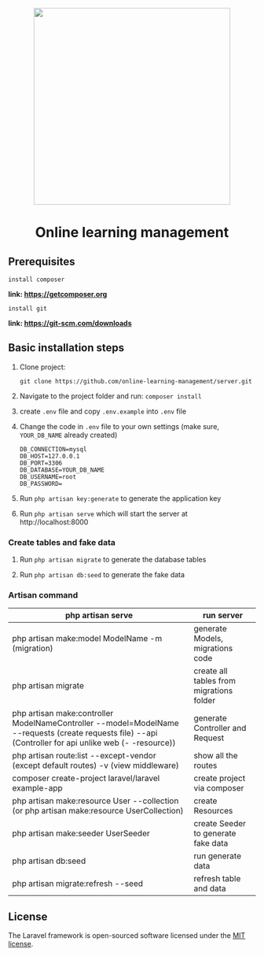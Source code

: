 <p align="center"><a href="https://laravel.com" target="_blank"><img src="https://raw.githubusercontent.com/laravel/art/master/logo-lockup/5%20SVG/2%20CMYK/1%20Full%20Color/laravel-logolockup-cmyk-red.svg" width="400"></a></p>

<h1 align="center">Online learning management</h1>

## Prerequisites

`install composer`

**link: https://getcomposer.org**

`install git`

**link: https://git-scm.com/downloads**

## Basic installation steps

1. Clone project:

    ```shell
    git clone https://github.com/online-learning-management/server.git
    ```

1. Navigate to the project folder and run: `composer install`

1. create `.env` file and copy `.env.example` into `.env` file

1. Change the code in `.env` file to your own settings (make sure, `YOUR_DB_NAME` already created)

    ```.env
    DB_CONNECTION=mysql
    DB_HOST=127.0.0.1
    DB_PORT=3306
    DB_DATABASE=YOUR_DB_NAME
    DB_USERNAME=root
    DB_PASSWORD=
    ```

1. Run `php artisan key:generate` to generate the application key

1. Run `php artisan serve` which will start the server at http://localhost:8000

### Create tables and fake data

1. Run `php artisan migrate` to generate the database tables

1. Run `php artisan db:seed` to generate the fake data

### Artisan command

| php artisan serve                                                                                                                                       | run server                               |
| ------------------------------------------------------------------------------------------------------------------------------------------------------- | ---------------------------------------- |
| php artisan make:model ModelName -m (migration)                                                                                                         | generate Models, migrations code         |
| php artisan migrate                                                                                                                                     | create all tables from migrations folder |
| php artisan make:controller ModelNameController --model=ModelName --requests (create requests file) --api (Controller for api unlike web (- -resource)) | generate Controller and Request          |
| php artisan route:list --except-vendor (except default routes) -v (view middleware)                                                                     | show all the routes                      |
| composer create-project laravel/laravel example-app                                                                                                     | create project via composer              |
| php artisan make:resource User --collection (or php artisan make:resource UserCollection)                                                               | create Resources                         |
| php artisan make:seeder UserSeeder                                                                                                                      | create Seeder to generate fake data      |
| php artisan db:seed                                                                                                                                     | run generate data                        |
| php artisan migrate:refresh --seed                                                                                                                      | refresh table and data                   |

## License

The Laravel framework is open-sourced software licensed under the [MIT license](https://opensource.org/licenses/MIT).

